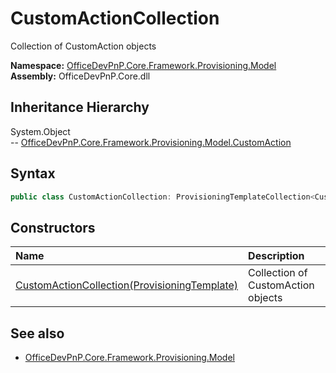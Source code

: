 # CustomActionCollection
Collection of CustomAction objects  

**Namespace:** [OfficeDevPnP.Core.Framework.Provisioning.Model](OfficeDevPnP.Core.Framework.Provisioning.Model.md)  
**Assembly:** OfficeDevPnP.Core.dll  
## Inheritance Hierarchy
System.Object  
--  [OfficeDevPnP.Core.Framework.Provisioning.Model.CustomAction](OfficeDevPnP.Core.Framework.Provisioning.Model.CustomAction.md)
## Syntax
```C#
public class CustomActionCollection: ProvisioningTemplateCollection<CustomAction>
```
## Constructors
|**Name**|**Description**|
|:-----|:-----|
| [CustomActionCollection(ProvisioningTemplate)](OfficeDevPnP.Core.Framework.Provisioning.Model.CustomActionCollection.ctor1.md) |  Collection of CustomAction objects 
## See also
- [OfficeDevPnP.Core.Framework.Provisioning.Model](OfficeDevPnP.Core.Framework.Provisioning.Model.md)
